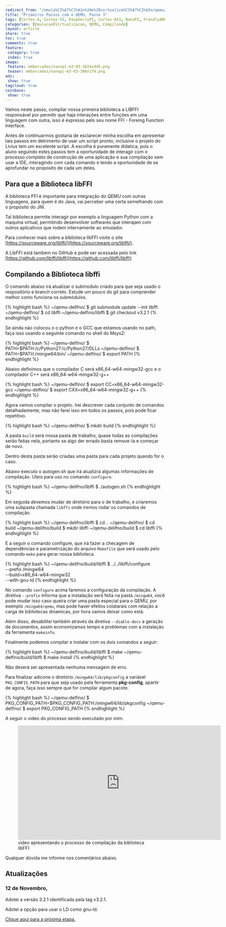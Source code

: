 ```yaml
---
redirect_from: "/emula%C3%A7%C3%A3o%20e%20virtualiza%C3%A7%C3%A3o/qemu/compilando/Primeiros_Passos_com_o_QEMU-parte-3/"
title: "Primeiros Passos com o QEMU, Passo 3" 
tags: [Cortex-A, Cortex-53, RaspberryPI, Cortex-A53, NanoPI, FrendlyARM, ARM, Intel, TBB,  Emulação, Virtualização, KVM, QEMU, VMware, VirtualBox, VBox, Hiper-V, Xen, GNU ARM Eclipse, Eclipse, Windows, RTOS, uOS]
categories: [EmulacaoEVirtualizacao, QEMU, Compilando]
layout: article
share: true
toc: true
comments: true
feature:
 category: true
 index: true
image:
 feature: embarcados/nanopi-m3-03-1024x445.png
 teaser: embarcados/nanopi-m3-03-300x174.png
ads: 
 show: true
tagcloud: true
coinbase:
 show: true
---
```


Vamos neste passo, compilar nossa primeira biblioteca a LIBFFI responsável por 
permitir que haja interações entre funções em uma linguagem com outra, isso é 
expresso pelo seu nome FFI - Foreing Function Interface.

<!--more-->

Antes de continuarmos gostaria de esclarecer minha escolha em apresentar tais 
passos em detrimento de usar um script pronto, inclusive o projeto do Livius 
tem um excelente script. A escolha é puramente didatica, pois o aluno seguindo
estes passos tem a oportunidade de interagir com o processo completo de construção
de uma aplicação e sua compilação sem usar a IDE, interagindo com cada comando
e tendo a oportunidade de se aprofundar no proposito de cada um deles.

## Para que a Biblioteca libFFI

A biblioteca FFI é importante para integração do QEMU com outras linguagens, 
para quem é do Java, vai perceber uma certa semelhando com o propósito do JNI.

Tal biblioteca permite interagir por exemplo a linguagem Python com a maquina 
virtual, permitindo desenvolver softwares que interajam com outros aplicativos
que rodem internamente ao emulador.

Para conhecer mais sobre a biblioteca libFFI visite o site 
[https://sourceware.org/libffi/](https://sourceware.org/libffi/).

A LibFFI está tambem no GitHub e pode ser acessada pelo link 
[https://github.com/libffi/libffi](https://github.com/libffi/libffi)

## Compilando a Biblioteca libffi

O comando abaixo irá atualizar o submodulo criado para que seja usado o respositório
e branch correto. Estude um pouco do git para comprender melhor como funciona
os submódulos.

{% highlight bash %}
~/qemu-delifno/ $ git submodule update  --init libffi
~/qemu-delfino/ $ cd libffi
~/qemu-delfino/libffi $ git checkout v3.2.1
{% endhighlight %}

Se ainda não colocou o o python e o GCC que estamos usando no path, faça isso 
usando o seguinte comando no shell do Msys2:

{% highlight bash %}
~/qemu-delfino/ $ PATH=$PATH:/c/Python27:/c/Python27/DLLs
~/qemu-delfino/ $ PATH=$PATH:/mingw64/bin/
~/qemu-delfino/ $ export PATH
{% endhighlight %}

Abaixo definimos que o compilador C será x86\_64-w64-mingw32-gcc e o compilador 
C++ será x86\_64-w64-mingw32-g++

{% highlight bash %}
~/qemu-delfino/ $ export CC=x86_64-w64-mingw32-gcc 
~/qemu-delfino/ $ export CXX=x86_64-w64-mingw32-g++
{% endhighlight %}
				
Agora vamos compilar o projeto. Irei descrever cada conjunto de comandos 
detalhadamente, mas não farei isso em todos os passos, pois pode ficar repetitivo.

{% highlight bash %}
~/qemu-delifno/ $ mkdir build
{% endhighlight %}

A pasta `build` será nossa pasta de trabalho, quase todas as compilações
serão feitas nela, portanto se algo der errado basta remove-la e começar de novo.

Dentro desta pasta serão criadas uma pasta para cada projeto quando for o caso.

Abaixo executo o autogen.sh que irá atualizra algumas informações de compilação.
Uteis para uso no comando `configure`.

{% highlight bash %}
~/qemu-delifno/libffi $ ./autogen.sh
{% endhighlight %}

Em seguida devemos mudar de diretório para o  de trabalho, e criaremos uma 
subpasta chamada `libffi` onde iremos rodar os comandos de compilação.

{% highlight bash %}
~/qemu-delifno/libffi $ cd ..
~/qemu-delifno/ $ cd build
~/qemu-delifno/build $ mkdir libffi
~/qemu-delifno/build $ cd libffi
{% endhighlight %}

E a seguir o comando configure, que  irá fazer a checagem de dependências e 
parametrização do arquivo `Makefile` que será usado pelo comando `make` para 
gerar nossa biblioteca.

{% highlight bash %}
~/qemu-delifno/build/libffi $ ../../libffi/configure \
                    --prefix /mingw64 \
                    --build=x86_64-w64-mingw32 \
                    --with-gnu-ld
{% endhighlight %}

No comando `configure` acima faremos a configuração da compilação. A diretiva 
`--prefix` informa que a instalação será feita na pasta `/mingw64`, você pode 
mudar isso caso queira criar uma pasta especial para o QEMU, por exemplo 
`/mingw64/qemu`, mas pode haver efeitos colatarais com relação a carga de 
bibliotecas dinamicas, por hora vamos deixar como está.

Além disso, desabilitei também através da diretiva `--diable-docs` a geração 
de documentos, assim economizamos tempo e problemas com a instalação da 
ferramenta `makeinfo`.

Finalmente podemos compilar e instalar com os dois comandos a seguir:

{% highlight bash %}
~/qemu-delfino/build/libffi $ make
~/qemu-delfino/build/libffi $ make install
{% endhighlight %}

Não deverá ser apresentada nenhuma mensagem de erro.

Para finalizar adicone o diretório `/mingw64/lib/pkgconfig` a variável
`PKG_CONFIG_PATH` para que seja usado pela ferramenta **pkg-config**, apartir
de agora, faça isso sempre que for compilar algum pacote.

{% highlight bash %}
~/qemu-delfino/ $ PKG_CONFIG_PATH=$PKG_CONFIG_PATH:/mingw64/lib/pkgconfig
~/qemu-delfino/ $ export PKG_CONFIG_PATH
{% endhighlight %}

A seguir o video do processo sendo executado por mim.

<figure>
<iframe width="640" height="360" src="https://www.youtube.com/embed/RJu2h9xOAcI?rel=0&amp;showinfo=0" frameborder="0" allowfullscreen></iframe>
<figcaption>video apresentando o processo de compilação da  biblioteca libFFI</figcaption>
</figure>
Qualquer dúvida me informe nos comentários abaixo.

## Atualizações

### 12 de Novembro, 

Adotei a versão 3.2.1 identificada pela tag v3.2.1.

Adotei a opção para usar o LD como gnu-ld.


[Clique aqui para a próxima etapa.](http://carlosdelfino.eti.br/emulacaoevirtualizacao/qemu/compilando/Primeiros_Passos_com_o_QEMU-passo-4/)

